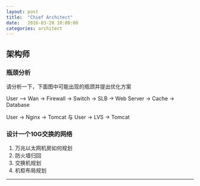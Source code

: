 ```yaml
---
layout: post
title:  "Chief Architect"
date:   2016-03-28 10:00:00
categories: architect
---
```


架构师
-----

### 瓶颈分析

请分析一下，下面图中可能出现的瓶颈并提出优化方案

User --> Wan -> Firewall -> Switch -> SLB -> Web Server -> Cache -> Database

User -> Nginx -> Tomcat 
与 
User -> LVS -> Tomcat 

### 设计一个10G交换的网络

1. 万兆以太网机房如何规划
1. 防火墙归回
1. 交换机规划
1. 机柜布局规划

- - -